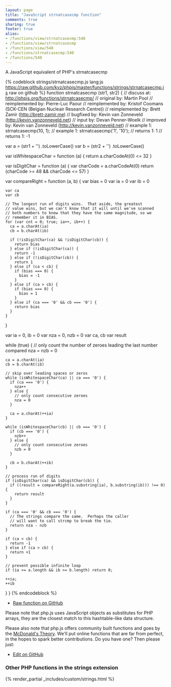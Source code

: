 ```yaml
---
layout: page
title: "JavaScript strnatcasecmp function"
comments: true
sharing: true
footer: true
alias:
- /functions/view/strnatcasecmp:540
- /functions/view/strnatcasecmp
- /functions/view/540
- /functions/strnatcasecmp:540
- /functions/540
---
```

<!-- Generated by Rakefile:build -->
A JavaScript equivalent of PHP's strnatcasecmp

{% codeblock strings/strnatcasecmp.js lang:js https://raw.github.com/kvz/phpjs/master/functions/strings/strnatcasecmp.js raw on github %}
function strnatcasecmp (str1, str2) {
  //       discuss at: http://phpjs.org/functions/strnatcasecmp/
  //      original by: Martin Pool
  // reimplemented by: Pierre-Luc Paour
  // reimplemented by: Kristof Coomans (SCK-CEN (Belgian Nucleair Research Centre))
  // reimplemented by: Brett Zamir (http://brett-zamir.me)
  //      bugfixed by: Kevin van Zonneveld (http://kevin.vanzonneveld.net)
  //         input by: Devan Penner-Woelk
  //      improved by: Kevin van Zonneveld (http://kevin.vanzonneveld.net)
  //        example 1: strnatcasecmp(10, 1);
  //        example 1: strnatcasecmp('1', '10');
  //        returns 1: 1
  //        returns 1: -1

  var a = (str1 + '')
    .toLowerCase()
  var b = (str2 + '')
    .toLowerCase()

  var isWhitespaceChar = function (a) {
    return a.charCodeAt(0) <= 32
  }

  var isDigitChar = function (a) {
    var charCode = a.charCodeAt(0)
    return (charCode >= 48 && charCode <= 57)
  }

  var compareRight = function (a, b) {
    var bias = 0
    var ia = 0
    var ib = 0

    var ca
    var cb

    // The longest run of digits wins.  That aside, the greatest
    // value wins, but we can't know that it will until we've scanned
    // both numbers to know that they have the same magnitude, so we
    // remember it in BIAS.
    for (var cnt = 0; true; ia++, ib++) {
      ca = a.charAt(ia)
      cb = b.charAt(ib)

      if (!isDigitChar(ca) && !isDigitChar(cb)) {
        return bias
      } else if (!isDigitChar(ca)) {
        return -1
      } else if (!isDigitChar(cb)) {
        return 1
      } else if (ca < cb) {
        if (bias === 0) {
          bias = -1
        }
      } else if (ca > cb) {
        if (bias === 0) {
          bias = 1
        }
      } else if (ca === '0' && cb === '0') {
        return bias
      }
    }
  }

  var ia = 0,
    ib = 0
  var nza = 0,
    nzb = 0
  var ca, cb
  var result

  while (true) {
    // only count the number of zeroes leading the last number compared
    nza = nzb = 0

    ca = a.charAt(ia)
    cb = b.charAt(ib)

    // skip over leading spaces or zeros
    while (isWhitespaceChar(ca) || ca === '0') {
      if (ca === '0') {
        nza++
      } else {
        // only count consecutive zeroes
        nza = 0
      }

      ca = a.charAt(++ia)
    }

    while (isWhitespaceChar(cb) || cb === '0') {
      if (cb === '0') {
        nzb++
      } else {
        // only count consecutive zeroes
        nzb = 0
      }

      cb = b.charAt(++ib)
    }

    // process run of digits
    if (isDigitChar(ca) && isDigitChar(cb)) {
      if ((result = compareRight(a.substring(ia), b.substring(ib))) !== 0) {
        return result
      }
    }

    if (ca === '0' && cb === '0') {
      // The strings compare the same.  Perhaps the caller
      // will want to call strcmp to break the tie.
      return nza - nzb
    }

    if (ca < cb) {
      return -1
    } else if (ca > cb) {
      return +1
    }

    // prevent possible infinite loop
    if (ia >= a.length && ib >= b.length) return 0;

    ++ia;
    ++ib
  }
}
{% endcodeblock %}

 - [Raw function on GitHub](https://github.com/kvz/phpjs/blob/master/functions/strings/strnatcasecmp.js)

Please note that php.js uses JavaScript objects as substitutes for PHP arrays, they are 
the closest match to this hashtable-like data structure. 

Please also note that php.js offers community built functions and goes by the 
[McDonald's Theory](https://medium.com/what-i-learned-building/9216e1c9da7d). We'll put online 
functions that are far from perfect, in the hopes to spark better contributions. 
Do you have one? Then please just: 

 - [Edit on GitHub](https://github.com/kvz/phpjs/edit/master/functions/strings/strnatcasecmp.js)


### Other PHP functions in the strings extension
{% render_partial _includes/custom/strings.html %}
